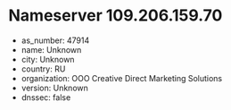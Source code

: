 # Nameserver 109.206.159.70

* as_number: 47914
* name: Unknown
* city: Unknown
* country: RU
* organization: OOO Creative Direct Marketing Solutions
* version: Unknown
* dnssec: false
